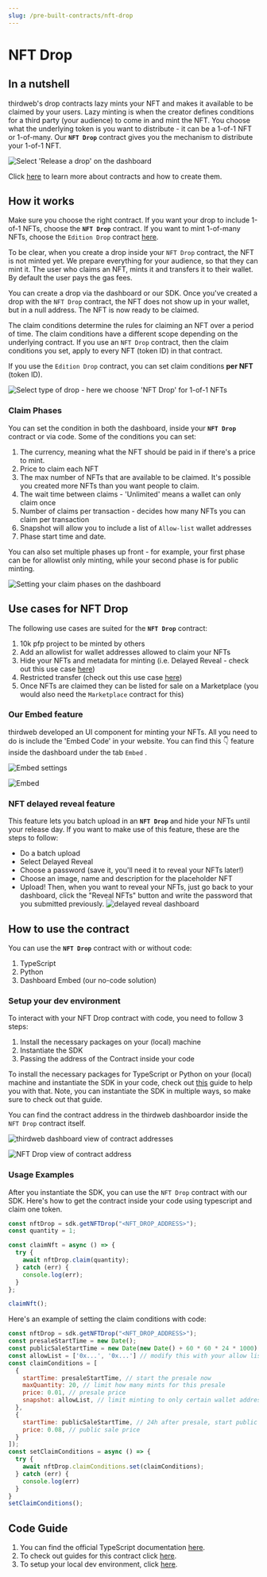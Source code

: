 ```yaml
---
slug: /pre-built-contracts/nft-drop
---
```


# NFT Drop

## In a nutshell

thirdweb's drop contracts lazy mints your NFT and makes it available to be claimed by your users. Lazy minting is when the creator defines conditions for a third party (your audience) to come in and mint the NFT. You choose what the underlying token is you want to distribute - it can be a 1-of-1 NFT or 1-of-many. Our **`NFT Drop`** contract gives you the mechanism to distribute your 1-of-1 NFT.

![Select 'Release a drop' on the dashboard](./assets/select-release-a-drop-on-dashboard.png)

Click [here](/contracts) to learn more about contracts and how to create them.

## How it works

Make sure you choose the right contract. If you want your drop to include 1-of-1 NFTs, choose the **`NFT Drop`** contract. If you want to mint 1-of-many NFTs, choose the `Edition Drop` contract [here](/contracts/edition-drop).

To be clear, when you create a drop inside your `NFT Drop` contract, the NFT is not minted yet. We prepare everything for your audience, so that they can mint it. The user who claims an NFT, mints it and transfers it to their wallet. By default the user pays the gas fees.

You can create a drop via the dashboard or our SDK. Once you've created a drop with the `NFT Drop` contract, the NFT does not show up in your wallet, but in a null address. The NFT is now ready to be claimed.

The claim conditions determine the rules for claiming an NFT over a period of time. The claim conditions have a different scope depending on the underlying contract. If you use an `NFT Drop` contract, then the claim conditions you set, apply to every NFT (token ID) in that contract.

If you use the `Edition Drop` contract, you can set claim conditions **per NFT** (token ID).

![Select type of drop - here we choose 'NFT Drop' for 1-of-1 NFTs](./assets/select-type-of-drop-on-dashboard.png)

### Claim Phases

You can set the condition in both the dashboard, inside your **`NFT Drop`** contract or via code. Some of the conditions you can set:

1. The currency, meaning what the NFT should be paid in if there's a price to mint.
2. Price to claim each NFT
3. The max number of NFTs that are available to be claimed. It's possible you created more NFTs than you want people to claim.
4. The wait time between claims - 'Unlimited' means a wallet can only claim once
5. Number of claims per transaction - decides how many NFTs you can claim per transaction
6. Snapshot will allow you to include a list of `Allow-list` wallet addresses
7. Phase start time and date.

You can also set multiple phases up front - for example, your first phase can be for allowlist only minting, while your second phase is for public minting.

![Setting your claim phases on the dashboard](./assets/nft-drop-add-allowlist-claim-phase.png)

## Use cases for NFT Drop

The following use cases are suited for the **`NFT Drop`** contract:

1. 10k pfp project to be minted by others
2. Add an allowlist for wallet addresses allowed to claim your NFTs
3. Hide your NFTs and metadata for minting (i.e. Delayed Reveal - check out this use case [here](/guides/nft-drop-with-delayed-reveal))
4. Restricted transfer (check out this use case [here](/guides/make-your-nft-non-transferable))
5. Once NFTs are claimed they can be listed for sale on a Marketplace (you would also need the `Marketplace` contract for this)

### Our Embed feature

thirdweb developed an UI component for minting your NFTs. All you need to do is include the 'Embed Code' in your website. You can find this 👇 feature inside the dashboard under the tab `Embed` .

![Embed settings](./assets/embed-example.png)

![Embed](./assets/embed.png)

### NFT delayed reveal feature

This feature lets you batch upload in an **`NFT Drop`** and hide your NFTs until your release day.
If you want to make use of this feature, these are the steps to follow:

- Do a batch upload
- Select Delayed Reveal
- Choose a password (save it, you'll need it to reveal your NFTs later!)
- Choose an image, name and description for the placeholder NFT
- Upload!
  Then, when you want to reveal your NFTs, just go back to your dashboard, click the "Reveal NFTs" button and write the password that you submitted previously.
  ![delayed reveal dashboard](./assets/delayed.png)

## How to use the contract

You can use the **`NFT Drop`** contract with or without code:

1. TypeScript
2. Python
3. Dashboard Embed (our no-code solution)

### Setup your dev environment

To interact with your NFT Drop contract with code, you need to follow 3 steps:

1. Install the necessary packages on your (local) machine
2. Instantiate the SDK
3. Passing the address of the Contract inside your code

To install the necessary packages for TypeScript or Python on your (local) machine and instantiate the SDK in your code, check out [this](/learn-thirdweb/connect-to-blockchain) guide to help you with that. Note, you can instantiate the SDK in multiple ways, so make sure to check out that guide.

You can find the contract address in the thirdweb dashboardor inside the `NFT Drop` contract itself.

![thirdweb dashboard view of contract addresses](./assets/thirdweb-dashboard-with-contract-address.png)

![NFT Drop view of contract address](./assets/nft-drop-contract-deployed-on-dashboard.png)

### Usage Examples

After you instantiate the SDK, you can use the `NFT Drop` contract with our SDK. Here's how to get the contract inside your code using typescript and claim one token.

```jsx
const nftDrop = sdk.getNFTDrop("<NFT_DROP_ADDRESS>");
const quantity = 1;

const claimNft = async () => {
  try {
    await nftDrop.claim(quantity);
  } catch (err) {
    console.log(err);
  }
};

claimNft();
```

Here's an example of setting the claim conditions with code:

```jsx
const nftDrop = sdk.getNFTDrop("<NFT_DROP_ADDRESS>");
const presaleStartTime = new Date();
const publicSaleStartTime = new Date(new Date() + 60 * 60 * 24 * 1000); // today's date + 24 hours
const allowList = ['0x...', '0x...'] // modify this with your allow list
const claimConditions = [
  {
    startTime: presaleStartTime, // start the presale now
    maxQuantity: 20, // limit how many mints for this presale
    price: 0.01, // presale price
    snapshot: allowList, // limit minting to only certain wallet addresses
  },
  {
    startTime: publicSaleStartTime, // 24h after presale, start public sale
    price: 0.08, // public sale price
  }
]);
const setClaimConditions = async () => {
  try {
    await nftDrop.claimConditions.set(claimConditions);
  } catch (err) {
    console.log(err)
  }
}
setClaimConditions();
```

## Code Guide

1. You can find the official TypeScript documentation [here](https://docs.thirdweb.com/typescript/sdk.nftdrop).
2. To check out guides for this contract click [here](/guides/nft-drop).
3. To setup your local dev environment, click [here](/guides/sdk-guide).

<MdxNavigation>
  <MdxNavigationItem
    href="/contracts/edition"
    title="Edition"
  />
  <MdxNavigationItem href="/contracts/edition-drop" title="Edition Drop" next />
</MdxNavigation>

